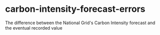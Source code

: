 # carbon-intensity-forecast-errors
The difference between the National Grid's Carbon Intensity forecast and the eventual recorded value
